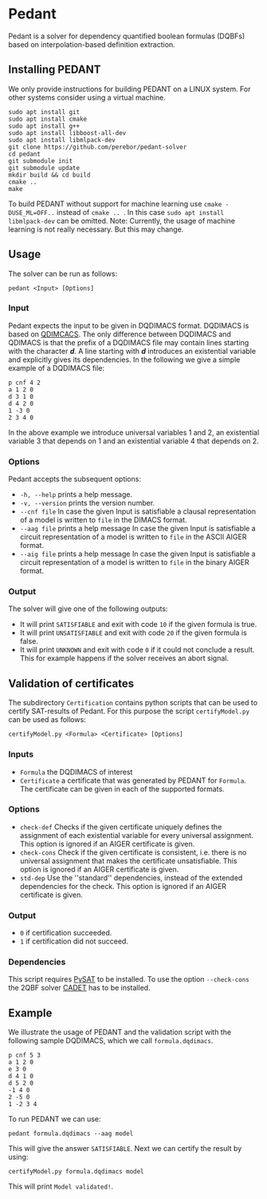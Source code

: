 <!--
[![License: MIT](https://img.shields.io/badge/License-MIT-yellow.svg)](https://opensource.org/licenses/MIT)
-->

# Pedant
Pedant is a solver for dependency quantified boolean formulas (DQBFs) based on interpolation-based definition extraction.


## Installing PEDANT
We only provide instructions for building PEDANT on a LINUX system. For other systems consider using a virtual machine.
<!--
# install [UNIGEN 3](https://github.com/meelgroup/unigen)
-->

```
sudo apt install git
sudo apt install cmake
sudo apt install g++
sudo apt install libboost-all-dev
sudo apt install libmlpack-dev
git clone https://github.com/perebor/pedant-solver
cd pedant
git submodule init
git submodule update
mkdir build && cd build
cmake ..
make
```

To build PEDANT without support for machine learning use ```cmake -DUSE_ML=OFF..``` instead of ```cmake .. ```. In this case ```sudo apt install libmlpack-dev``` can be omitted.
Note: Currently, the usage of machine learning is not really necessary. But this may change.

## Usage
The solver can be run as follows:
```
pedant <Input> [Options]
```

### Input

Pedant expects the input to be given in DQDIMACS format.
DQDIMACS is based on [QDIMCACS](http://www.qbflib.org/qdimacs.html). 
The only difference between DQDIMACS and QDIMACS is that the prefix of a DQDIMACS file may contain lines starting with the character ***d***.
A line starting with ***d*** introduces an existential variable and explicitly gives its dependencies. In the following we give a simple example of a DQDIMACS file:
```
p cnf 4 2
a 1 2 0
d 3 1 0
d 4 2 0
1 -3 0
2 3 4 0
```
In the above example we introduce universal variables 1 and 2, an existential variable 3 that depends on 1 and an existential variable 4 that depends on 2.

### Options
Pedant accepts the subsequent options:
- ```-h, --help``` prints a help message.
- ```-v, --version``` prints the version number.
- ```--cnf file``` In case the given Input is satisfiable a clausal representation of a model is written to ```file``` in the DIMACS format.
- ```--aag file``` prints a help message In case the given Input is satisfiable a circuit representation of a model is written to ```file``` in the ASCII AIGER format.
- ```--aig file``` prints a help message In case the given Input is satisfiable a circuit representation of a model is written to ```file``` in the binary AIGER format.

### Output
The solver will give one of the following outputs:
- It will print ```SATISFIABLE``` and exit with code ```10``` if the given formula is true.
- It will print ```UNSATISFIABLE``` and exit with code ```20``` if the given formula is false.
- It will print ```UNKNOWN``` and exit with code ```0``` if it could not conclude a result. This for example happens if the solver receives an abort signal.

## Validation of certificates
The subdirectory ```Certification``` contains python scripts that can be used to certify SAT-results of Pedant. 
For this purpose the script ```certifyModel.py``` can be used as follows:
```
certifyModel.py <Formula> <Certificate> [Options]
```
### Inputs
- ```Formula``` the DQDIMACS of interest
- ```Certificate``` a certificate that was generated by PEDANT for ```Formula```. The certificate can be given in each of the supported formats.

### Options
- ```check-def``` Checks if the given certificate uniquely defines the assignment of each existential variable for every universal assignment. This option is ignored if an AIGER certificate is given. 
- ```check-cons``` Check if the given certificate is consistent, i.e. there is no universal assignment that makes the certificate unsatisfiable. This option is ignored if an AIGER certificate is given. 
- ```std-dep``` Use the ''standard'' dependencies, instead of the extended dependencies for the check. This option is ignored if an AIGER certificate is given. 

### Output
-  ```0```  if certification succeeded.
-  ```1```  if certification did not succeed.

### Dependencies
This script requires [PySAT](https://pysathq.github.io/) to be installed.
To use the option ```--check-cons``` the 2QBF solver [CADET](https://github.com/MarkusRabe/cadet) has to be installed.


## Example
We illustrate the usage of PEDANT and the validation script with the following sample DQDIMACS, which we call ```formula.dqdimacs```.
```
p cnf 5 3
a 1 2 0
e 3 0
d 4 1 0
d 5 2 0
-1 4 0
2 -5 0
1 -2 3 4
```
To run PEDANT we can use:

```
pedant formula.dqdimacs --aag model
```
This will give the answer ```SATISFIABLE```.
Next we can certify the result by using:
```
certifyModel.py formula.dqdimacs model
```
This will print ```Model validated!```.








<!--

### Library Use

## How to Cite

## Contributors

-->


